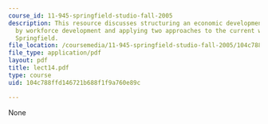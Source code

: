 ```yaml
---
course_id: 11-945-springfield-studio-fall-2005
description: This resource discusses structuring an economic development strategy
  by workforce development and applying two approaches to the current workplan for
  Springfield.
file_location: /coursemedia/11-945-springfield-studio-fall-2005/104c788ffd146721b688f1f9a760e89c_lect14.pdf
file_type: application/pdf
layout: pdf
title: lect14.pdf
type: course
uid: 104c788ffd146721b688f1f9a760e89c

---
```

None